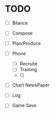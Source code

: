 # TODO

- [ ] Bilance
- [ ] Compose
- [ ] Plan/Produce
- [ ] Phone 
    - [ ] Recruite
    - [ ] Training
    - [ ] 
- [ ] Chart NewsPaper
- [ ] Log
- [ ] Game Save
 